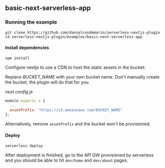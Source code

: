 ## basic-next-serverless-app

### Running the example

```shell
git clone https://github.com/danielcondemarin/serverless-nextjs-plugin
cd serverless-nextjs-plugin/examples/basic-next-serverless-app
```

#### Install dependencies

```shell
npm install
```

Configure nextjs to use a CDN to host the static assets in the bucket:

Replace _BUCKET_NAME_ with your own bucket name. Don't manually create the bucket, the plugin will do that for you.

_next.config.js_

```js
module.exports = {
  ...
  assetPrefix: "https://s3.amazonaws.com/BUCKET_NAME"
};
```

Alternatively, remove `assetPrefix` and the bucket won't be provisioned.

#### Deploy

`serverless deploy`

After deployment is finished, go to the API GW provisioned by serverless and you should be able to hit `dev/home` and `dev/about` pages.
